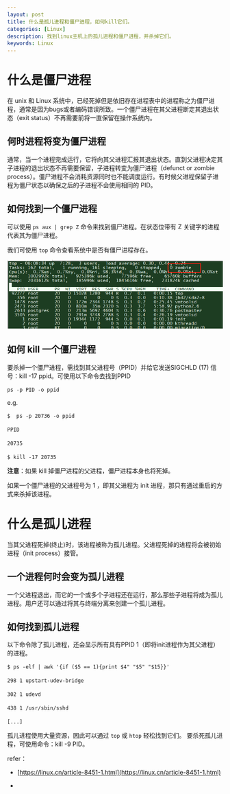 ```yaml
---
layout: post
title: 什么是孤儿进程和僵尸进程，如何kill它们。
categories: [Linux]
description: 找到linux主机上的孤儿进程和僵尸进程，并杀掉它们。
keywords: Linux
---
```


# 什么是僵尸进程

在 unix 和 Linux 系统中，已经死掉但是依旧存在进程表中的进程称之为僵尸进程，通常是因为bugs或者编码错误所致。一个僵尸进程在其父进程断定其退出状态（exit status）不再需要前将一直保留在操作系统内。

## 何时进程将变为僵尸进程
通常，当一个进程完成运行，它将向其父进程汇报其退出状态。直到父进程决定其子进程的退出状态不再需要保留，子进程转变为僵尸进程（defunct or zombie process）。僵尸进程不会消耗资源同时也不能调度运行。有时候父进程保留子进程为僵尸状态以确保之后的子进程不会使用相同的 PID。

## 如何找到一个僵尸进程
可以使用 `ps aux | grep Z` 命令来找到僵尸进程。在状态位带有 Z 关键字的进程代表其为僵尸进程。

我们可使用 `top` 命令查看系统中是否有僵尸进程存在。

![zombie-process](/images/posts/linux/zombie-process.png)

## 如何 kill 一个僵尸进程
要杀掉一个僵尸进程，需找到其父进程号（PPID）并给它发送SIGCHLD (17) 信号：kill -17 ppid。可使用以下命令去找到PPID
```vim
ps -p PID -o ppid
```
e.g.
```
$  ps -p 20736 -o ppid

PPID

20735

$ kill -17 20735
```
**注意**：如果 kill 掉僵尸进程的父进程，僵尸进程本身也将死掉。

如果一个僵尸进程的父进程号为 1 ，即其父进程为 init 进程，那只有通过重启的方式来杀掉该进程。


# 什么是孤儿进程

当其父进程死掉(终止)时，该进程被称为孤儿进程。父进程死掉的进程将会被初始进程（init process）接管。

## 一个进程何时会变为孤儿进程

一个父进程退出，而它的一个或多个子进程还在运行，那么那些子进程将成为孤儿进程。用户还可以通过将其与终端分离来创建一个孤儿进程。

## 如何找到孤儿进程

以下命令除了孤儿进程，还会显示所有具有PPID 1（即将init进程作为其父进程）的进程。

```
$ ps -elf | awk '{if ($5 == 1){print $4" "$5" "$15}}'

298 1 upstart-udev-bridge

302 1 udevd

438 1 /usr/sbin/sshd

[...]
```

孤儿进程使用大量资源，因此可以通过 `top` 或 `htop` 轻松找到它们。 要杀死孤儿进程，可使用命令：kill -9 PID。



refer： 
- [https://linux.cn/article-8451-1.html](https://linux.cn/article-8451-1.html)

- [](http://linuxg.net/what-are-zombie-and-orphan-processes-and-how-to-kill-them/)

















